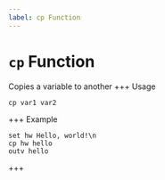 ```yaml
---
label: cp Function
---
```

# `cp` Function

Copies a variable to another
+++ Usage
```
cp var1 var2
```
+++ Example
```
set hw Hello, world!\n
cp hw hello
outv hello
```
+++